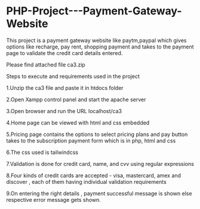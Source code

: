 # PHP-Project---Payment-Gateway-Website
This project is a payment gateway website like paytm,paypal which gives options like recharge, pay rent, shopping payment and takes to the payment page to validate the credit card details entered.

Please find attached file ca3.zip

Steps to execute and requirements used in the project

1.Unzip the ca3 file and paste it in htdocs folder

2.Open Xampp control panel and start the apache server

3.Open browser and run the URL localhost/ca3

4.Home page can be viewed with html and css embedded

5.Pricing page contains the options to select pricing plans and pay button takes to the subscription payment form which is in php, html and css

6.The css used is tailwindcss

7.Validation is done for credit card, name, and cvv using regular expressions

8.Four kinds of credit cards are accepted - visa, mastercard, amex and discover , each of them having individual validation requirements

9.On entering the right details , payment successful message is shown else respective error message gets shown.
